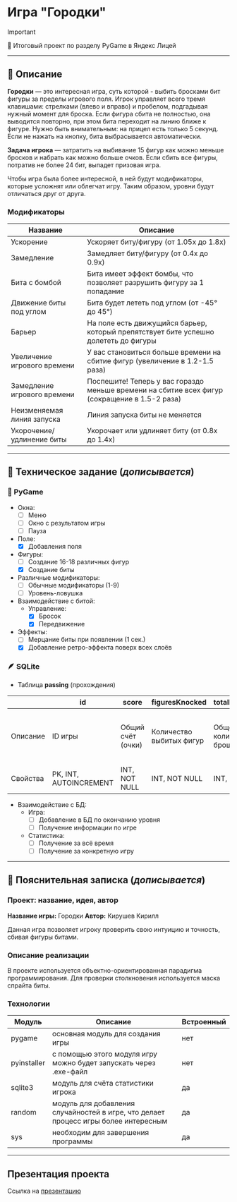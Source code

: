 # Игра "Городки"

> [!IMPORTANT]
> 💛 Итоговый проект по разделу PyGame в Яндекс Лицей

---

## 📜 Описание
**Городки** — это интересная игра, суть которой - выбить бросками бит фигуры за пределы игрового поля. Игрок управляет всего 
тремя клавишами: стрелками (влево и вправо) и пробелом, подгадывая нужный момент для броска. Если фигура сбита не полностью, 
она выводится повторно, при этом бита переходит на линию ближе к фигуре. Нужно быть внимательным: на прицел есть только 5 секунд.
Если не нажать на кнопку, бита выбрасывается автоматически.

**Задача игрока** — затратить на выбивание 15 фигур как можно меньше бросков и набрать как можно больше очков. Если 
сбить все фигуры, потратив не более 24 бит, выпадет призовая игра.

Чтобы игра была более интересной, в ней будут модификаторы, которые усложнят или облегчат игру. Таким образом, уровни 
будут отличаться друг от друга.

### Модификаторы

| Название                    | Описание                                                                                      |
|-----------------------------|-----------------------------------------------------------------------------------------------|
| Ускорение                   | Ускоряет биту/фигуру (от 1.05x до 1.8x)                                                       |
| Замедление                  | Замедляет биту/фигуру (от 0.4x до 0.9x)                                                       |
| Бита с бомбой               | Бита имеет эффект бомбы, что позволяет разрушить фигуру за 1 попадание                        |
| Движение биты под углом     | Бита будет лететь под углом (от -45° до 45°)                                                  |
| Барьер                      | На поле есть движущийся барьер, который препятствует бите успешно долететь до фигуры          |
| Увеличение игрового времени | У вас становиться больше времени на сбитие фигур (увеличение в 1.2-1.5 раза)                  |
| Замедление игрового времени | Поспешите! Теперь у вас гораздо меньше времени на сбитие всех фигур (сокращение в 1.5-2 раза) |
| Неизменяемая линия запуска  | Линия запуска биты не меняется                                                                |
| Укорочение/удлинение биты   | Укорочает или удлиняет биту (от 0.8x до 1.4x)                                                 |

---

## 📝 Техническое задание (*дописывается*)

### 🐍 PyGame
- Окна:
  - [ ] Меню
  - [ ] Окно с результатом игры
  - [ ] Пауза
- Поле:
  - [x] Добавления поля
- Фигуры:
  - [ ] Создание 16-18 различных фигур
  - [x] Создание биты
- Различные модификаторы:
  - [ ] Обычные модификаторы (1-9)
  - [ ] Уровень-ловушка
- Взаимодействие с битой:
  - Управление:
    - [x] Бросок
    - [x] Передвижение
- Эффекты:
  - [ ] Мерцание биты при появлении (1 сек.)
  - [x] Добавление ретро-эффекта поверх всех слоёв

### 🪶 SQLite

- Таблица **passing** (прохождения)

|          | id                     | score             | figuresKnocked           | totalBitsThrown                | bonusLevelPassed            | secondsTimeSpent                        | gameModifiersId                                                             | createdAt           |
|----------|------------------------|-------------------|--------------------------|--------------------------------|-----------------------------|-----------------------------------------|-----------------------------------------------------------------------------|---------------------|
| Описание | ID игры                | Общий счёт (очки) | Количество выбитых фигур | Общее количество брошенных бит | Пройден ли бонусный уровень | Сколько секунд затрачено на прохождение | ID всех используемых модификаторов в игре в порядке возрастания (от 1 до 9) | Время создания игры |
| Свойства | PK, INT, AUTOINCREMENT | INT, NOT NULL     | INT, NOT NULL            | INT, NOT NULL                  |  BOOLEAN, NOT NULL          | INT, NOT NULL                           | VARCHAR(50)                                                                 | TIMESTAMP, NOT NULL |

- Взаимодействие с БД:
  - Игра:
    - [ ] Добавление в БД по окончанию уровня
    - [ ] Получение информации по игре
  - Статистика:
    - [ ] Получение за всё время
    - [ ] Получение за конкретную игру

---

## 📃 Пояснительная записка (*дописывается*)

### Проект: название, идея, автор
**Название игры:** Городки
**Автор:** Кирушев Кирилл

Данная игра позволяет игроку проверить свою интуицию и точность, сбивая фигуры битами.

### Описание реализации
В проекте используется объектно-ориентированная парадигма программирования. Для проверки столкновения используется маска
спрайта биты.

### Технологии
| Модуль        | Описание                                                                            | Встроенный |
|---------------|-------------------------------------------------------------------------------------|------------|
| pygame        | основная модуль для создания игры                                                   | нет        |
| pyinstaller   | с помощью этого модуля игру можно будет запускать через .exe-файл                   | нет        |
| sqlite3       | модуль для счёта статистики игрока                                                  | да         |
| random        | модуль для добавления случайностей в игре, что делает процесс игры более интересным | да         |
| sys           | необходим для завершения программы                                                  | да         |

---

## Презентация проекта
Ссылка на [презентацию](-)
